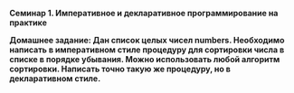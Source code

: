 **Семинар 1. Императивное и декларативное программирование на практике**

**Домашнее задание: Дан список целых чисел numbers. Необходимо написать в императивном стиле процедуру для
сортировки числа в списке в порядке убывания. Можно использовать любой алгоритм сортировки. Написать точно такую же процедуру, но в декларативном стиле.** 